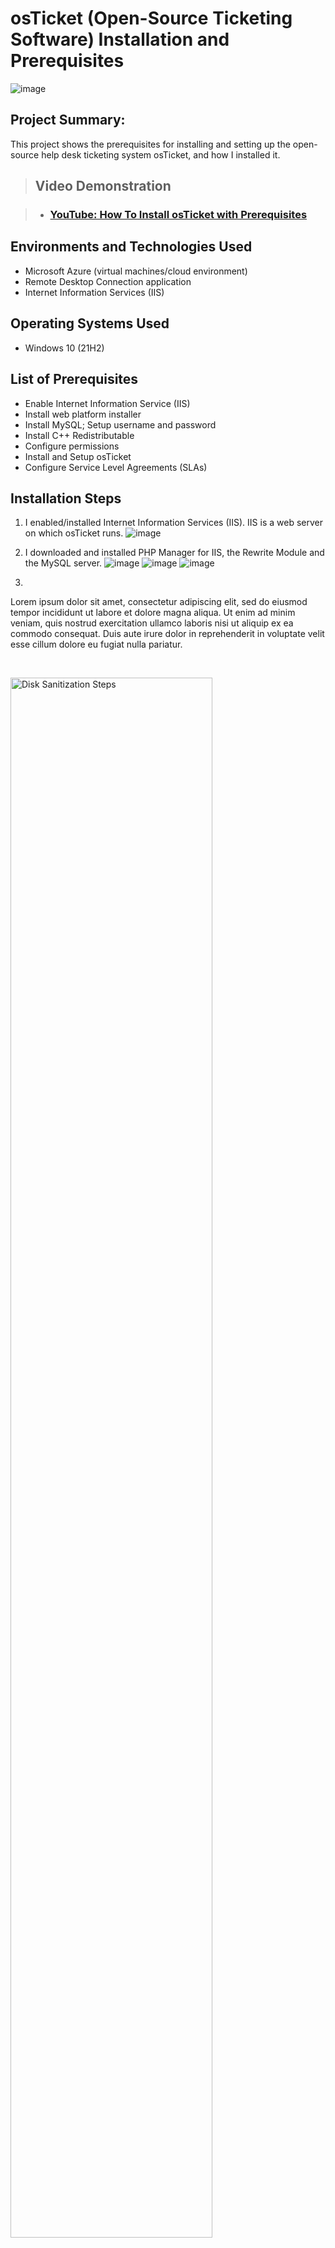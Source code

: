 <h1>osTicket (Open-Source Ticketing Software) Installation and Prerequisites</h1>

![image](https://github.com/patrickoigwilo/osTicket-PrereqsAndInstall/assets/162601853/bea41c06-de8e-4e36-a392-fba79043eb80)

<h2>Project Summary:</h2>
This project shows the prerequisites for installing and setting up the open-source help desk ticketing system osTicket, and how I installed it.<br />

><h2>Video Demonstration</h2>

>- ### [YouTube: How To Install osTicket with Prerequisites](https://www.youtube.com)

<h2>Environments and Technologies Used</h2>

- Microsoft Azure (virtual machines/cloud environment)
- Remote Desktop Connection application
- Internet Information Services (IIS)

<h2>Operating Systems Used </h2>

- Windows 10</b> (21H2)

<h2>List of Prerequisites</h2>

- Enable Internet Information Service (IIS) 
- Install web platform installer
- Install MySQL; Setup username and password
- Install C++ Redistributable
- Configure permissions
- Install and Setup osTicket
- Configure Service Level Agreements (SLAs)

<h2>Installation Steps</h2>

1.  I enabled/installed Internet Information Services (IIS). IIS is a web server on which osTicket runs.
   ![image](https://github.com/patrickoigwilo/osTicket-PrereqsAndInstall/assets/162601853/f3ca4869-6f40-428d-b651-08bf0c45456e)
2.  I downloaded and installed PHP Manager for IIS, the Rewrite Module and the MySQL server.
   ![image](https://github.com/patrickoigwilo/osTicket-PrereqsAndInstall/assets/162601853/db4b1b22-2539-4cc5-998c-141216c2e667)
   ![image](https://github.com/patrickoigwilo/osTicket-PrereqsAndInstall/assets/162601853/d3a82501-a460-4790-b30b-38e27325bbbe)
   ![image](https://github.com/patrickoigwilo/osTicket-PrereqsAndInstall/assets/162601853/ff251077-617d-46bb-ac9f-19e5d7b1dd5d)




4.  

<p>
Lorem ipsum dolor sit amet, consectetur adipiscing elit, sed do eiusmod tempor incididunt ut labore et dolore magna aliqua. Ut enim ad minim veniam, quis nostrud exercitation ullamco laboris nisi ut aliquip ex ea commodo consequat. Duis aute irure dolor in reprehenderit in voluptate velit esse cillum dolore eu fugiat nulla pariatur.
</p>
<br />

<p>
<img src="https://i.imgur.com/DJmEXEB.png" height="80%" width="80%" alt="Disk Sanitization Steps"/>
</p>
<p>
Lorem ipsum dolor sit amet, consectetur adipiscing elit, sed do eiusmod tempor incididunt ut labore et dolore magna aliqua. Ut enim ad minim veniam, quis nostrud exercitation ullamco laboris nisi ut aliquip ex ea commodo consequat. Duis aute irure dolor in reprehenderit in voluptate velit esse cillum dolore eu fugiat nulla pariatur.
</p>
<br />

<p>
<img src="https://i.imgur.com/DJmEXEB.png" height="80%" width="80%" alt="Disk Sanitization Steps"/>
</p>
<p>
Lorem ipsum dolor sit amet, consectetur adipiscing elit, sed do eiusmod tempor incididunt ut labore et dolore magna aliqua. Ut enim ad minim veniam, quis nostrud exercitation ullamco laboris nisi ut aliquip ex ea commodo consequat. Duis aute irure dolor in reprehenderit in voluptate velit esse cillum dolore eu fugiat nulla pariatur.
</p>
<br />

<p>
  testing the microphone...
  <h3> Attach image </h3>
  <h4> Just copy-paste, not inside a paragraph tag</h4>
  <h5> et voila! </h5>
  
</p>

![image](https://github.com/patrickoigwilo/osticket-prereqs/assets/162601853/9fe31d38-2618-4844-9ddf-af7518b8373c)
